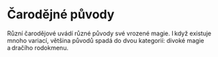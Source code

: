 # Čarodějné původy
  
Různí čarodějové uvádí různé původy své vrozené magie. I když existuje mnoho variací, většina původů spadá do dvou kategorií: divoké magie a dračího rodokmenu.
<!--stackedit_data:
eyJoaXN0b3J5IjpbLTE3MDExOTQzNDRdfQ==
-->